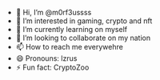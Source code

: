 - 👋 Hi, I’m @m0rf3ussss
- 👀 I’m interested in gaming, crypto and nft
- 🌱 I’m currently learning on myself
- 💞️ I’m looking to collaborate on my nation
- 📫 How to reach me everywehre
- 😄 Pronouns: lzrus
- ⚡ Fun fact: CryptoZoo

<!---
m0rf3ussss/m0rf3ussss is a ✨ special ✨ repository because its `README.md` (this file) appears on your GitHub profile.
You can click the Preview link to take a look at your changes.
--->
